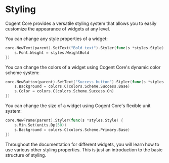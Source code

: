 # Styling

Cogent Core provides a versatile styling system that allows you to easily customize the appearance of widgets at any level.

You can change any style properties of a widget:

```Go
core.NewText(parent).SetText("Bold text").Styler(func(s *styles.Style) {
    s.Font.Weight = styles.WeightBold
})
```

You can change the colors of a widget using Cogent Core's dynamic color scheme system:

```Go
core.NewButton(parent).SetText("Success button").Styler(func(s *styles.Style) {
    s.Background = colors.C(colors.Scheme.Success.Base)
    s.Color = colors.C(colors.Scheme.Success.On)
})
```

You can change the size of a widget using Cogent Core's flexible unit system:

```Go
core.NewFrame(parent).Styler(func(s *styles.Style) {
    s.Min.Set(units.Dp(50))
    s.Background = colors.C(colors.Scheme.Primary.Base)
})
```

Throughout the documentation for different widgets, you will learn how to use various other styling properties. This is just an introduction to the basic structure of styling.
